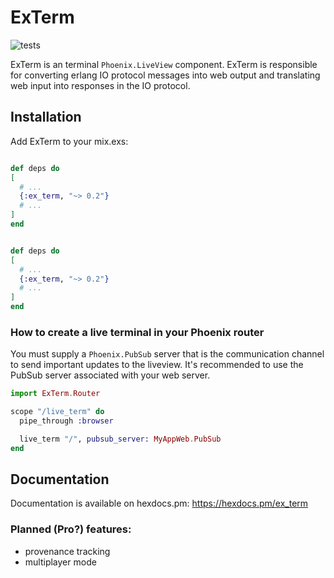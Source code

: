 # ExTerm

![tests](https://github.com/e-xyza/ex_term/actions/workflows/test_flow.yml/badge.svg)

ExTerm is an terminal `Phoenix.LiveView` component.  ExTerm is responsible
for converting erlang IO protocol messages into web output and translating
web input into responses in the IO protocol.

## Installation

Add ExTerm to your mix.exs:

```elixir

def deps do
[
  # ...
  {:ex_term, "~> 0.2"}
  # ...
]
end
```

```elixir

def deps do
[
  # ...
  {:ex_term, "~> 0.2"}
  # ...
]
end
```

### How to create a live terminal in your Phoenix router

You must supply a `Phoenix.PubSub` server that is the communication channel
to send important updates to the liveview.  It's recommended to use the
PubSub server associated with your web server.

```elixir
import ExTerm.Router

scope "/live_term" do
  pipe_through :browser

  live_term "/", pubsub_server: MyAppWeb.PubSub
end
```

## Documentation

Documentation is available on hexdocs.pm: https://hexdocs.pm/ex_term

### Planned (Pro?) features:
- provenance tracking
- multiplayer mode
